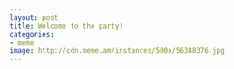 ```yaml
---
layout: post
title: Welcome to the party!
categories:
- meme
image: http://cdn.meme.am/instances/500x/56388376.jpg
---
```

